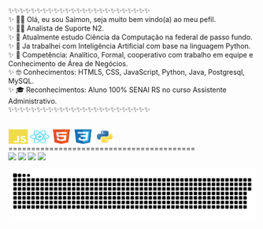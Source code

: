 ✨✨✨✨✨✨✨✨✨✨✨✨✨✨✨✨✨✨✨✨✨✨✨✨✨</br>
✨ 👨‍🎓 Olá, eu sou Saimon, seja muito bem vindo(a) ao meu pefil.</br>
✨ 👨‍💻 Analista de Suporte N2.</br>
✨ 🧠  Atualmente estudo Ciência da Computação na federal de passo fundo.</br>
✨ 💼  Ja trabalhei com Inteligência Artificial com base na linguagem Python.</br>
✨ 💪  Competência: Analítico, Formal, cooperativo com trabalho em equipe e Conhecimento de Área de Negócios.</br>
✨ 🤓  Conhecimentos: HTML5, CSS, JavaScript, Python, Java, Postgresql, MySQL.</br>
✨ 🎓  Reconhecimentos: Aluno 100% SENAI RS no curso Assistente Administrativo.</br>
✨✨✨✨✨✨✨✨✨✨✨✨✨✨✨✨✨✨✨✨✨✨✨✨✨</br>
 <!-- Imagens -->
<div style="display: inline_block"><br>
  <img align="center" alt="" height="30" width="40" src="https://raw.githubusercontent.com/devicons/devicon/master/icons/javascript/javascript-plain.svg">
  <img align="center" alt="" height="30" width="40" src="https://raw.githubusercontent.com/devicons/devicon/master/icons/react/react-original.svg">
  <img align="center" alt="" height="30" width="40" src="https://raw.githubusercontent.com/devicons/devicon/master/icons/html5/html5-original.svg">
  <img align="center" alt="" height="30" width="40" src="https://raw.githubusercontent.com/devicons/devicon/master/icons/css3/css3-original.svg">
  <img align="center" alt="" height="30" width="40" src="https://raw.githubusercontent.com/devicons/devicon/master/icons/python/python-original.svg">
  <img align="right" alt="" src="https://c.tenor.com/F-f0XzyEnB0AAAAC/naruto-naruto-uzumaki.gif">
</div>
=========================================
<div> 
  <a href="https://instagram.com/saimon_rocha07" target="_blank"><img src="https://img.shields.io/badge/-Instagram-%23E4405F?style=for-the-badge&logo=instagram&logoColor=white" target="_blank"></a>
 <a href="https://discord.gg/Saimon Rocha#7074" target="_blank"><img src="https://img.shields.io/badge/Discord-7289DA?style=for-the-badge&logo=discord&logoColor=white" target="_blank"></a> 
  <a href = "mailto:saimon.rocha07@gmail.com"><img src="https://img.shields.io/badge/-Gmail-%23333?style=for-the-badge&logo=gmail&logoColor=white" target="_blank"></a>
  <a href="https://www.linkedin.com/in/saimon-rocha/" target="_blank"><img src="https://img.shields.io/badge/-LinkedIn-%230077B5?style=for-the-badge&logo=linkedin&logoColor=white" target="_blank"></a> 

![Snake animation](https://github.com/saimon1603/saimon1603/blob/output/github-contribution-grid-snake.svg)

 </div>

